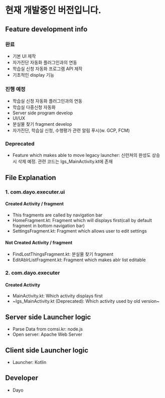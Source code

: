 현재 개발중인 버전입니다.
==========================

## Feature development info
### 완료

 - 기본 UI 제작
 - 자가진단 자동화 플러그인과의 연동
 - 학습실 신청 자동화 프로그램 API 제작
 - 기초적인 display 기능

### 진행 예정

 - 학습실 신청 자동화 플러그인과의 연동
 - 학습실 다중신청 자동화
 - Server side program develop
 - UI/UX
 - 분실물 찾기 fragment develop
 - 자가진단, 학습실 신청, 수행평가 관련 알림 푸시(w. GCP, FCM)

### Deprecated

 - Feature which makes able to move legacy launcher: 신런쳐의 완성도 상승시 삭제 예정. 관련 코드는 lgs_MainActivity.kt에 존재

## File Explanation

### 1. com.dayo.executer.ui
#### Created Activity / fragment
   - This fragments are called by navigation bar
   - HomeFragment.kt: Fragment which will displays first(call by default fragment in bottom navigation bar)
   - SettingsFragment.kt: Fragment which allows user to edit settings
#### Not Created Activity / fragment
   - FindLostThingsFragment.kt: 분실물 찾기 fragment
   - EditAblrListFragment.kt: Fragment which makes ablr list editable


### 2. com.dayo.executer
#### Created Activity
   - MainActivity.kt: Which activity displays first
   - ~lgs_MainActivity.kt (Deprecated): Which activity used by old version~


## Server side Launcher logic
 - Parse Data from comsi.kr: node.js
 - Open server: Apache Web Server


## Client side Launcher logic
 - Launcher: Kotlin

## Developer
 - Dayo